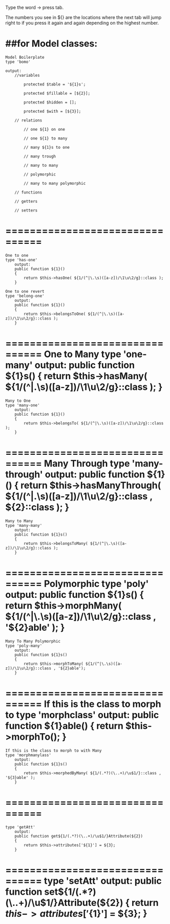 Type the word -> press tab. 

The numbers you see in ${} are the locations where the next tab will jump right to 
if you press it again and again depending on the highest number.

##for Model classes: 
================================
	Model Boilerplate
	type 'bomo' 

	output:
		//variables

		    protected $table = '${1}s';

		    protected $fillable = [${2}];

		    protected $hidden = [];

		    protected $with = [${3}];

		// relations

		    // one ${1} on one

		    // one ${1} to many

		    // many ${1}s to one

		    // many trough

		    // many to many

		    // polymorphic

		    // many to many polymorphic 

		// functions

		// getters

		// setters

================================
================================
	One to one
	type 'has-one' 
	    output:
	    public function ${1}()
	    {
	    	return $this->hasOne( ${1/(^|\.\s)([a-z])/\1\u\2/g}::class );
	    }

	One to one revert
	type 'belong-one' 
	    output:
	    public function ${1}()
	    {
	    	return $this->belongsToOne( ${1/(^|\.\s)([a-z])/\1\u\2/g}::class );
	    }
================================
	One to Many
	type 'one-many' 
		output:
		public function ${1}s()
		{
			return $this->hasMany( ${1/(^|\.\s)([a-z])/\1\u\2/g}::class );
		}
================================
	Many to One
	type 'many-one' 
		output:
		public function ${1}()
		{
			return $this->belongsTo( ${1/(^|\.\s)([a-z])/\1\u\2/g}::class );
		}
================================
	Many Through
	type 'many-through' 
		output:
		public function ${1}()
		{
			return $this->hasManyThrough( ${1/(^|\.\s)([a-z])/\1\u\2/g}::class , ${2}::class );
		}
================================
	Many to Many
	type 'many-many' 
		output:
		public function ${1}s()
		{
			return $this->belongsToMany( ${1/(^|\.\s)([a-z])/\1\u\2/g}::class );
		}
================================
	Polymorphic
	type 'poly' 
		output:
		public function ${1}s()
		{
			return $this->morphMany( ${1/(^|\.\s)([a-z])/\1\u\2/g}::class , '${2}able' );
		}
================================
	Many To Many Polymorphic
	type 'poly-many' 
		output:
	    public function ${1}s()
	    {
	        return $this->morphToMany( ${1/(^|\.\s)([a-z])/\1\u\2/g}::class , '${2}able');
	    }
================================
	If this is the class to morph to
	type 'morphclass' 
		output:
	    public function ${1}able()
	    {
	        return $this->morphTo();
	    }
================================
	If this is the class to morph to with Many
	type 'morphmanylass' 
		output:
	    public function ${1}s()
	    {
	        return $this->morphedByMany( ${1/(.*?)(\..+)/\u$1/}::class , '${3}able' );
	    }
================================
================================
	type 'getAtt' 
		output:
	    public function get${1/(.*?)(\..+)/\u$1/}Attribute(${2})
	    {
	        return $this->attributes['${1}'] = ${3};
	    }
================================
	type 'setAtt' 
		output:
	    public function set${1/(.*?)(\..+)/\u$1/}Attribute(${2})
	    {
	        return $this->attributes['${1}'] = ${3};
	    }
================================
